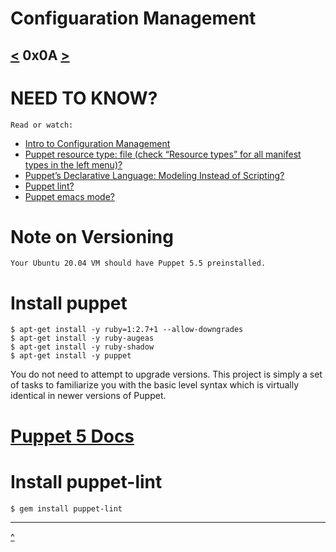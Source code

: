 # Configuaration Management
[<](https://github.com/TheeKingZa/alx-system_engineering-devops/tree/master/0x09-web_infrastructure_design/README.md)  0x0A [>](https://github.com/TheeKingZa/alx-system_engineering-devops/tree/master/0x0B-ssh/README.md)
---

# NEED TO KNOW?
    Read or watch:
* [Intro to Configuration Management]()
* [Puppet resource type: file (check “Resource types” for all manifest types in the left menu)?]()
* [Puppet’s Declarative Language: Modeling Instead of Scripting?]()
* [Puppet lint?]()
* [Puppet emacs mode?]()

# Note on Versioning
    Your Ubuntu 20.04 VM should have Puppet 5.5 preinstalled.

# Install puppet
    $ apt-get install -y ruby=1:2.7+1 --allow-downgrades
    $ apt-get install -y ruby-augeas
    $ apt-get install -y ruby-shadow
    $ apt-get install -y puppet
You do not need to attempt to upgrade versions. This project is simply a set of tasks to familiarize you with the basic level syntax which is virtually identical in newer versions of Puppet.

# [Puppet 5 Docs](https://www.puppet.com/docs/puppet/5.5/puppet_index.html)

# Install puppet-lint
    $ gem install puppet-lint
---


[^](#configuaration-management)
